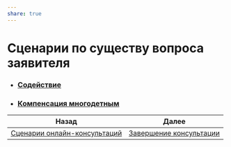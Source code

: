 ```yaml
---  
share: true  
---  
```

   
# Сценарии по существу вопроса заявителя  
* ### [Содействие](Содействие.md)  
* ### [Компенсация многодетным](Компенсация%20многодетным.md)  
  
| Назад                                                             | Далее                                    |  
| ----------------------------------------------------------------- | ---------------------------------------- |  
| [Сценарии онлайн-консультаций](Сценарии%20онлайн-консультаций.md) | [Завершение консультации](3.%20Выход.md) |  
